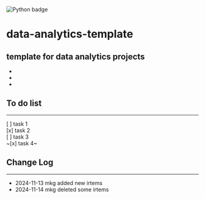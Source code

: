 ![Python badge](https://img.shields.io/badge/Python-3776AB?style=for-the-badge&logo=python&logoColor=white)

# data-analytics-template

## template for data analytics projects

-
-
-

## To do list

---

[ ] task 1  
[x] task 2  
[ ] task 3  
~[x] task 4~

## Change Log

---

- 2024-11-13 mkg added new irtems
- 2024-11-14 mkg deleted some irtems
